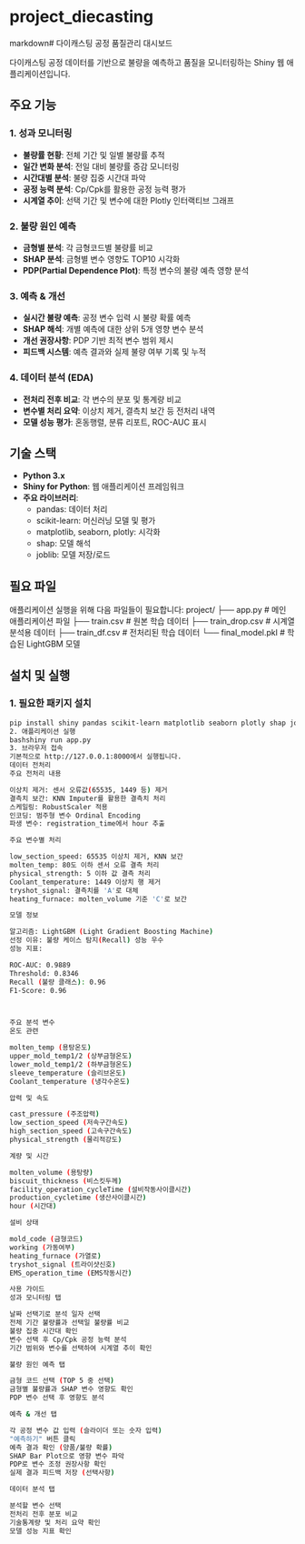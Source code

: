 # project_diecasting



markdown# 다이캐스팅 공정 품질관리 대시보드

다이캐스팅 공정 데이터를 기반으로 불량을 예측하고 품질을 모니터링하는 Shiny 웹 애플리케이션입니다.

## 주요 기능

### 1. 성과 모니터링
- **불량률 현황**: 전체 기간 및 일별 불량률 추적
- **일간 변화 분석**: 전일 대비 불량률 증감 모니터링
- **시간대별 분석**: 불량 집중 시간대 파악
- **공정 능력 분석**: Cp/Cpk를 활용한 공정 능력 평가
- **시계열 추이**: 선택 기간 및 변수에 대한 Plotly 인터랙티브 그래프

### 2. 불량 원인 예측
- **금형별 분석**: 각 금형코드별 불량률 비교
- **SHAP 분석**: 금형별 변수 영향도 TOP10 시각화
- **PDP(Partial Dependence Plot)**: 특정 변수의 불량 예측 영향 분석

### 3. 예측 & 개선
- **실시간 불량 예측**: 공정 변수 입력 시 불량 확률 예측
- **SHAP 해석**: 개별 예측에 대한 상위 5개 영향 변수 분석
- **개선 권장사항**: PDP 기반 최적 변수 범위 제시
- **피드백 시스템**: 예측 결과와 실제 불량 여부 기록 및 누적

### 4. 데이터 분석 (EDA)
- **전처리 전후 비교**: 각 변수의 분포 및 통계량 비교
- **변수별 처리 요약**: 이상치 제거, 결측치 보간 등 전처리 내역
- **모델 성능 평가**: 혼동행렬, 분류 리포트, ROC-AUC 표시

## 기술 스택

- **Python 3.x**
- **Shiny for Python**: 웹 애플리케이션 프레임워크
- **주요 라이브러리**:
  - pandas: 데이터 처리
  - scikit-learn: 머신러닝 모델 및 평가
  - matplotlib, seaborn, plotly: 시각화
  - shap: 모델 해석
  - joblib: 모델 저장/로드

## 필요 파일

애플리케이션 실행을 위해 다음 파일들이 필요합니다:
project/
├── app.py                 # 메인 애플리케이션 파일
├── train.csv             # 원본 학습 데이터
├── train_drop.csv        # 시계열 분석용 데이터
├── train_df.csv          # 전처리된 학습 데이터
└── final_model.pkl       # 학습된 LightGBM 모델

## 설치 및 실행

### 1. 필요한 패키지 설치
```bash
pip install shiny pandas scikit-learn matplotlib seaborn plotly shap joblib
2. 애플리케이션 실행
bashshiny run app.py
3. 브라우저 접속
기본적으로 http://127.0.0.1:8000에서 실행됩니다.
데이터 전처리
주요 전처리 내용

이상치 제거: 센서 오류값(65535, 1449 등) 제거
결측치 보간: KNN Imputer를 활용한 결측치 처리
스케일링: RobustScaler 적용
인코딩: 범주형 변수 Ordinal Encoding
파생 변수: registration_time에서 hour 추출

주요 변수별 처리

low_section_speed: 65535 이상치 제거, KNN 보간
molten_temp: 80도 이하 센서 오류 결측 처리
physical_strength: 5 이하 값 결측 처리
Coolant_temperature: 1449 이상치 행 제거
tryshot_signal: 결측치를 'A'로 대체
heating_furnace: molten_volume 기준 'C'로 보간

모델 정보

알고리즘: LightGBM (Light Gradient Boosting Machine)
선정 이유: 불량 케이스 탐지(Recall) 성능 우수
성능 지표:

ROC-AUC: 0.9889
Threshold: 0.8346
Recall (불량 클래스): 0.96
F1-Score: 0.96



주요 분석 변수
온도 관련

molten_temp (용탕온도)
upper_mold_temp1/2 (상부금형온도)
lower_mold_temp1/2 (하부금형온도)
sleeve_temperature (슬리브온도)
Coolant_temperature (냉각수온도)

압력 및 속도

cast_pressure (주조압력)
low_section_speed (저속구간속도)
high_section_speed (고속구간속도)
physical_strength (물리적강도)

계량 및 시간

molten_volume (용탕량)
biscuit_thickness (비스킷두께)
facility_operation_cycleTime (설비작동사이클시간)
production_cycletime (생산사이클시간)
hour (시간대)

설비 상태

mold_code (금형코드)
working (가동여부)
heating_furnace (가열로)
tryshot_signal (트라이샷신호)
EMS_operation_time (EMS작동시간)

사용 가이드
성과 모니터링 탭

날짜 선택기로 분석 일자 선택
전체 기간 불량률과 선택일 불량률 비교
불량 집중 시간대 확인
변수 선택 후 Cp/Cpk 공정 능력 분석
기간 범위와 변수를 선택하여 시계열 추이 확인

불량 원인 예측 탭

금형 코드 선택 (TOP 5 중 선택)
금형별 불량률과 SHAP 변수 영향도 확인
PDP 변수 선택 후 영향도 분석

예측 & 개선 탭

각 공정 변수 값 입력 (슬라이더 또는 숫자 입력)
"예측하기" 버튼 클릭
예측 결과 확인 (양품/불량 확률)
SHAP Bar Plot으로 영향 변수 파악
PDP로 변수 조정 권장사항 확인
실제 결과 피드백 저장 (선택사항)

데이터 분석 탭

분석할 변수 선택
전처리 전후 분포 비교
기술통계량 및 처리 요약 확인
모델 성능 지표 확인
